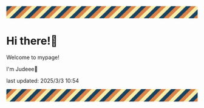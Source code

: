 <!-- Header image -->
<img src="./pokemon/pokemon_11.png" width="1000">

# Hi there!👋

Welcome to mypage!

I'm Judeee🐷

last updated: 2025/3/3 10:54

<!-- Footer image -->
<img src="./pokemon/pokemon_11.png" width="1000">
